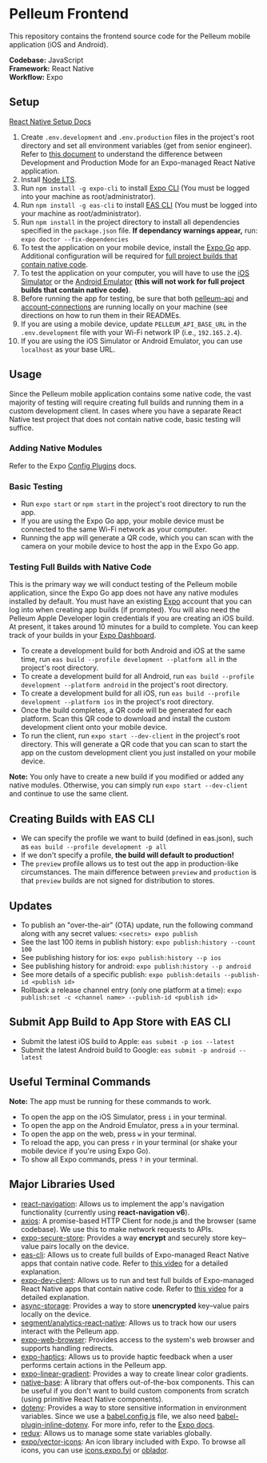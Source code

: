 # Pelleum Frontend
This repository contains the frontend source code for the Pelleum mobile application (iOS and Android).

**Codebase:** JavaScript  
**Framework:** React Native  
**Workflow:** Expo

## Setup
[React Native Setup Docs](https://reactnative.dev/docs/environment-setup)
1. Create `.env.development` and `.env.production` files in the project's root directory and set all environment variables (get from senior engineer). Refer to [this document](https://docs.expo.dev/workflow/development-mode/) to understand the difference between Development and Production Mode for an Expo-managed React Native application.
2. Install [Node LTS](https://nodejs.org/en/download/).
3. Run `npm install -g expo-cli` to install [Expo CLI](https://docs.expo.dev/) (You must be logged into your machine as root/administrator).
4. Run `npm install -g eas-cli` to install [EAS CLI](https://docs.expo.dev/build/setup/) (You must be logged into your machine as root/administrator).
5. Run `npm install` in the project directory to install all dependencies specified in the `package.json` file.
    **If dependancy warnings appear,** run: `expo doctor --fix-dependencies`
6. To test the application on your mobile device, install the [Expo Go](https://expo.dev/client) app. Additional configuration will be required for [full project builds that contain native code](#testing-full-builds-with-native-code).
7. To test the application on your computer, you will have to use the [iOS Simulator](https://docs.expo.dev/workflow/ios-simulator/) or the [Android Emulator](https://docs.expo.dev/workflow/android-studio-emulator/) **(this will not work for full project builds that contain native code)**.
8. Before running the app for testing, be sure that both [pelleum-api](https://github.com/pelleum/pelleum-api) and [account-connections](https://github.com/pelleum/account-connections) are running locally on your machine (see directions on how to run them in their READMEs.
9.  If you are using a mobile device, update `PELLEUM_API_BASE_URL` in the `.env.development` file with your Wi-Fi network IP (i.e., `192.165.2.4`).
10. If you are using the iOS Simulator or Android Emulator, you can use `localhost` as your base URL.

## Usage
Since the Pelleum mobile application contains some native code, the vast majority of testing will require creating full builds and running them in a custom development client. In cases where you have a separate React Native test project that does not contain native code, basic testing will suffice.
### Adding Native Modules
Refer to the Expo [Config Plugins](https://docs.expo.dev/guides/config-plugins/) docs.

### Basic Testing
- Run `expo start` or `npm start` in the project's root directory to run the app.
- If you are using the Expo Go app, your mobile device must be connected to the same Wi-Fi network as your computer.
- Running the app will generate a QR code, which you can scan with the camera on your mobile device to host the app in the Expo Go app.

### Testing Full Builds with Native Code
This is the primary way we will conduct testing of the Pelleum mobile application, since the Expo Go app does not have any native modules installed by default. You must have an existing [Expo](https://expo.dev/) account that you can log into when creating app builds (if prompted). You will also need the Pelleum Apple Developer login credentials if you are creating an iOS build. At present, it takes around 10 minutes for a build to complete. You can keep track of your builds in your [Expo Dashboard](https://expo.dev/).
 - To create a development build for both Android and iOS at the same time, run `eas build --profile development --platform all` in the project's root directory.
 - To create a development build for all Android, run `eas build --profile development --platform android` in the project's root directory.
 - To create a development build for all iOS, run `eas build --profile development --platform ios` in the project's root directory.
 - Once the build completes, a QR code will be generated for each platform. Scan this QR code to download and install the custom development client onto your mobile device.
 - To run the client, run `expo start --dev-client` in the project's root directory. This will generate a QR code that you can scan to start the app on the custom development client you just installed on your mobile device.

**Note:** You only have to create a new build if you modified or added any native modules. Otherwise, you can simply run `expo start --dev-client` and continue to use the same client.

## Creating Builds with EAS CLI
- We can specify the profile we want to build (defined in eas.json), such as `eas build --profile development -p all`
- If we don't specify  a profile, **the build will default to production!**
- The `preview` profile allows us to test out the app in production-like circumstances. The main difference between `preview` and `production` is that `preview` builds are not signed for distribution to stores.

## Updates
- To publish an "over-the-air" (OTA) update, run the following command along with any secret values: `<secrets> expo publish`
- See the last 100 items in publish history: `expo publish:history --count 100`
- See publishing history for ios: `expo publish:history --p ios`
- See publishing history for android: `expo publish:history --p android`
- See more details of a specific publish: `expo publish:details --publish-id <publish id>`
- Rollback a release channel entry (only one platform at a time): `expo publish:set -c <channel name> --publish-id <publish id>`

## Submit App Build to App Store with EAS CLI
- Submit the latest iOS build to Apple: `eas submit -p ios --latest`
- Submit the latest Android build to Google: `eas submit -p android --latest`

## Useful Terminal Commands
**Note:** The app must be running for these commands to work.
- To open the app on the iOS Simulator, press `i` in your terminal.
- To open the app on the Android Emulator, press `a` in your terminal.
- To open the app on the web, press `w` in your terminal.
- To reload the app, you can press `r` in your terminal (or shake your mobile device if you're using Expo Go).
- To show all Expo commands, press `?` in your terminal.

## Major Libraries Used
- [react-navigation](https://reactnavigation.org/docs/getting-started): Allows us to implement the app's navigation functionality (currently using **react-navigation v6**).
- [axios](https://github.com/axios/axios): A promise-based HTTP Client for node.js and the browser (same codebase). We use this to make network requests to APIs.
- [expo-secure-store](https://docs.expo.dev/versions/latest/sdk/securestore/): Provides a way **encrypt** and securely store key–value pairs locally on the device.
- [eas-cli](https://docs.expo.dev/build/setup/): Allows us to create full builds of Expo-managed React Native apps that contain native code. Refer to [this video](https://www.youtube.com/watch?v=id0Im72UN6w&ab_channel=Expo) for a detailed explanation.
- [expo-dev-client](https://docs.expo.dev/development/getting-started/): Allows us to run and test full builds of Expo-managed React Native apps that contain native code. Refer to [this video](https://www.youtube.com/watch?v=Iw8FAUftJFU&ab_channel=eveningkid) for a detailed explanation.
- [async-storage](https://docs.expo.dev/versions/latest/sdk/async-storage/): Provides a way to store **unencrypted** key–value pairs locally on the device.
- [segment/analytics-react-native](https://github.com/segmentio/analytics-react-native#readme): Allows us to track how our users interact with the Pelleum app.
- [expo-web-browser](https://docs.expo.dev/versions/latest/sdk/webbrowser/): Provides access to the system's web browser and supports handling redirects.
- [expo-haptics](https://docs.expo.dev/versions/latest/sdk/haptics/): Allows us to provide haptic feedback when a user performs certain actions in the Pelleum app.
- [expo-linear-gradient](https://docs.expo.dev/versions/latest/sdk/linear-gradient/): Provides a way to create linear color gradients.
- [native-base](https://docs.nativebase.io/): A library that offers out-of-the-box components. This can be useful if you don't want to build custom components from scratch (using primitive React Native components).
- [dotenv](https://github.com/motdotla/dotenv): Provides a way to store sensitive information in environment variables. Since we use a [babel.config.js](/babel.config.js) file, we also need [babel-plugin-inline-dotenv](https://github.com/brysgo/babel-plugin-inline-dotenv#readme). For more info, refer to the [Expo docs](https://docs.expo.dev/guides/environment-variables/).
- [redux](https://github.com/reduxjs/redux): Allows us to manage some state variables globally.
- [expo/vector-icons](https://docs.expo.dev/guides/icons/): An icon library included with Expo. To browse all icons, you can use [icons.expo.fyi](https://icons.expo.fyi/) or [oblador](https://oblador.github.io/react-native-vector-icons/).